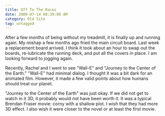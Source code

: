 ```yaml
---
title: Off To The Races
date: 2008-07-14 08:39:00 AM
category: Old Site
tag: untagged
---
```


After a few months of being without my treadmill, it is finally up and running again. My mishap a few months ago fried the main circuit board. Last week a replacement board arrived. I think it took about an hour to swap out the boards, re-lubricate the running deck, and put all the covers in place. I am looking forward to jogging again.

Recently, Rachel and I went to see "Wall-E" and "Journey to the Center of the Earth." "Wall-E" had minimal dialog. I thought it was a bit dark for an animated film. However, it made a few valid points about how humans should treat our planet.

"Journey to the Center of the Earth" was just okay. If we did not get to watch in it 3D, it probably would not have been worth it. It was a typical Brendan Fraser movie: corny with a shallow plot. I wish that they had more 3D effect. I also wish it were closer to the novel or at least the first movie.
